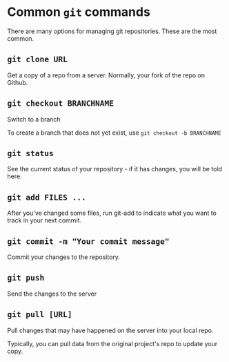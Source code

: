 # Common `git` commands

There are many options for managing git repositories. These are the most common.

## `git clone URL`

Get a copy of a repo from a server. Normally, your fork of the repo on Github.

## `git checkout BRANCHNAME`

Switch to a branch

To create a branch that does not yet exist, use `git checkout -b BRANCHNAME`

## `git status`

See the current status of your repository - if it has changes, you will be told here.

## `git add FILES ...`

After you've changed some files, run git-add to indicate what you want to track in your next commit.

## `git commit -m "Your commit message"`

Commit your changes to the repository.

## `git push`

Send the changes to the server

## `git pull [URL]`

Pull changes that may have happened on the server into your local repo.

Typically, you can pull data from the original project's repo to update your copy.